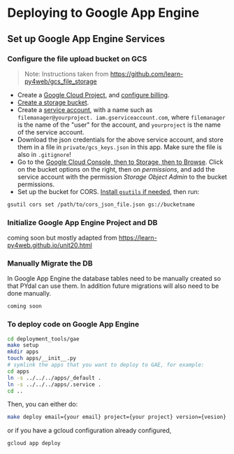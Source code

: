 # Deploying to Google App Engine

## Set up Google App Engine Services

### Configure the file upload bucket on GCS

> Note: Instructions taken from <https://github.com/learn-py4web/gcs_file_storage>

* Create a [Google Cloud Project](https://console.cloud.google.com), and
  [configure billing](https://console.cloud.google.com/billing).
* [Create a storage bucket](https://console.cloud.google.com/storage/browser).  
* Create a [service account](https://console.cloud.google.com/iam-admin/serviceaccounts), with a name such as `filemanager@yourproject.
  iam.gserviceaccount.com`, where `filemanager` is the name of the "user" for the account, and `yourproject` is the name of the service account.
* Download the json credentials for the above service account, and store them in a file in `private/gcs_keys.json` in this app.  Make sure the file is also in `.gitignore`!
* Go to the [Google Cloud Console, then to Storage, then to Browse](https://console.cloud.google.com/storage/browser).  Click
  on the bucket options on the right, then on _permissions_, and add the
  service account with the permission _Storage Object Admin_ to the bucket permissions.
* Set up the bucket for CORS.  [Install `gsutils` if needed](<https://cloud.google.com/storage/docs/gsutil_install>), then run:

```bash
gsutil cors set /path/to/cors_json_file.json gs://bucketname
```

### Initialize Google App Engine Project and DB

coming soon but mostly adapted from <https://learn-py4web.github.io/unit20.html>

### Manually Migrate the DB

In Google App Engine the database tables need to be manually created so that PYdal can use them. In addition future migrations will also need to be done manually.

```SQL
coming soon
```

### To deploy code on Google App Engine

```bash
cd deployment_tools/gae
make setup
mkdir apps
touch apps/__init__.py
# symlink the apps that you want to deploy to GAE, for example:
cd apps
ln -s ../../../apps/_default .
ln -s ../../../apps/.service . 
cd ..
```

Then, you can either do:

```bash
make deploy email={your email} project={your project} version={vesion}
```

or if you have a gcloud configuration already configured, 

```bash
gcloud app deploy
```

